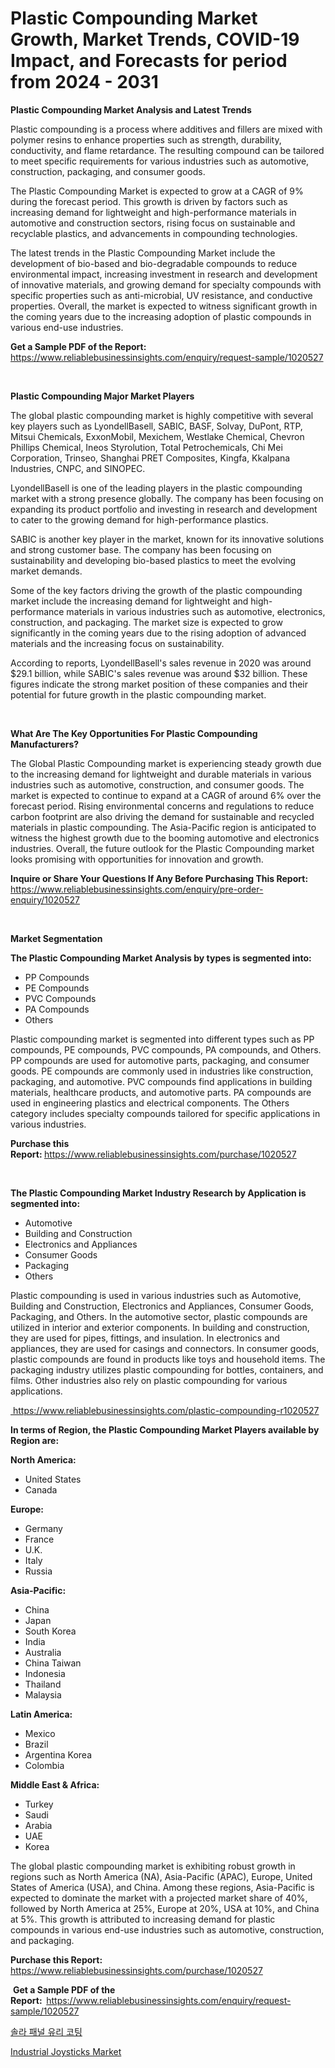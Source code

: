 <p><h1>Plastic Compounding Market Growth, Market Trends, COVID-19 Impact, and Forecasts for period from 2024 - 2031</h1></p><p><strong>Plastic Compounding Market Analysis and Latest Trends</strong></p>
<p><p>Plastic compounding is a process where additives and fillers are mixed with polymer resins to enhance properties such as strength, durability, conductivity, and flame retardance. The resulting compound can be tailored to meet specific requirements for various industries such as automotive, construction, packaging, and consumer goods.</p><p>The Plastic Compounding Market is expected to grow at a CAGR of 9% during the forecast period. This growth is driven by factors such as increasing demand for lightweight and high-performance materials in automotive and construction sectors, rising focus on sustainable and recyclable plastics, and advancements in compounding technologies.</p><p>The latest trends in the Plastic Compounding Market include the development of bio-based and bio-degradable compounds to reduce environmental impact, increasing investment in research and development of innovative materials, and growing demand for specialty compounds with specific properties such as anti-microbial, UV resistance, and conductive properties. Overall, the market is expected to witness significant growth in the coming years due to the increasing adoption of plastic compounds in various end-use industries.</p></p>
<p><strong>Get a Sample PDF of the Report:&nbsp;</strong> <a href="https://www.reliablebusinessinsights.com/enquiry/request-sample/1020527">https://www.reliablebusinessinsights.com/enquiry/request-sample/1020527</a></p>
<p>&nbsp;</p>
<p><strong>Plastic Compounding Major Market Players</strong></p>
<p><p>The global plastic compounding market is highly competitive with several key players such as LyondellBasell, SABIC, BASF, Solvay, DuPont, RTP, Mitsui Chemicals, ExxonMobil, Mexichem, Westlake Chemical, Chevron Phillips Chemical, Ineos Styrolution, Total Petrochemicals, Chi Mei Corporation, Trinseo, Shanghai PRET Composites, Kingfa, Kkalpana Industries, CNPC, and SINOPEC.</p><p>LyondellBasell is one of the leading players in the plastic compounding market with a strong presence globally. The company has been focusing on expanding its product portfolio and investing in research and development to cater to the growing demand for high-performance plastics.</p><p>SABIC is another key player in the market, known for its innovative solutions and strong customer base. The company has been focusing on sustainability and developing bio-based plastics to meet the evolving market demands.</p><p>Some of the key factors driving the growth of the plastic compounding market include the increasing demand for lightweight and high-performance materials in various industries such as automotive, electronics, construction, and packaging. The market size is expected to grow significantly in the coming years due to the rising adoption of advanced materials and the increasing focus on sustainability.</p><p>According to reports, LyondellBasell's sales revenue in 2020 was around $29.1 billion, while SABIC's sales revenue was around $32 billion. These figures indicate the strong market position of these companies and their potential for future growth in the plastic compounding market.</p></p>
<p>&nbsp;</p>
<p><strong>What Are The Key Opportunities For Plastic Compounding Manufacturers?</strong></p>
<p><p>The Global Plastic Compounding market is experiencing steady growth due to the increasing demand for lightweight and durable materials in various industries such as automotive, construction, and consumer goods. The market is expected to continue to expand at a CAGR of around 6% over the forecast period. Rising environmental concerns and regulations to reduce carbon footprint are also driving the demand for sustainable and recycled materials in plastic compounding. The Asia-Pacific region is anticipated to witness the highest growth due to the booming automotive and electronics industries. Overall, the future outlook for the Plastic Compounding market looks promising with opportunities for innovation and growth.</p></p>
<p><strong>Inquire or Share Your Questions If Any Before Purchasing This Report:</strong> <a href="https://www.reliablebusinessinsights.com/enquiry/pre-order-enquiry/1020527">https://www.reliablebusinessinsights.com/enquiry/pre-order-enquiry/1020527</a></p>
<p>&nbsp;</p>
<p><strong>Market Segmentation</strong></p>
<p><strong>The Plastic Compounding Market Analysis by types is segmented into:</strong></p>
<p><ul><li>PP Compounds</li><li>PE Compounds</li><li>PVC Compounds</li><li>PA Compounds</li><li>Others</li></ul></p>
<p><p>Plastic compounding market is segmented into different types such as PP compounds, PE compounds, PVC compounds, PA compounds, and Others. PP compounds are used for automotive parts, packaging, and consumer goods. PE compounds are commonly used in industries like construction, packaging, and automotive. PVC compounds find applications in building materials, healthcare products, and automotive parts. PA compounds are used in engineering plastics and electrical components. The Others category includes specialty compounds tailored for specific applications in various industries.</p></p>
<p><strong>Purchase this Report:&nbsp;</strong><a href="https://www.reliablebusinessinsights.com/purchase/1020527">https://www.reliablebusinessinsights.com/purchase/1020527</a></p>
<p>&nbsp;</p>
<p><strong>The Plastic Compounding Market Industry Research by Application is segmented into:</strong></p>
<p><ul><li>Automotive</li><li>Building and Construction</li><li>Electronics and Appliances</li><li>Consumer Goods</li><li>Packaging</li><li>Others</li></ul></p>
<p><p>Plastic compounding is used in various industries such as Automotive, Building and Construction, Electronics and Appliances, Consumer Goods, Packaging, and Others. In the automotive sector, plastic compounds are utilized in interior and exterior components. In building and construction, they are used for pipes, fittings, and insulation. In electronics and appliances, they are used for casings and connectors. In consumer goods, plastic compounds are found in products like toys and household items. The packaging industry utilizes plastic compounding for bottles, containers, and films. Other industries also rely on plastic compounding for various applications.</p></p>
<p><a href="https://www.reliablebusinessinsights.com/plastic-compounding-r1020527">&nbsp;https://www.reliablebusinessinsights.com/plastic-compounding-r1020527</a></p>
<p><strong>In terms of Region, the Plastic Compounding Market Players available by Region are:</strong></p>
<p>
    <p> <strong> North America: </strong>
        <ul>
            <li>United States</li>
            <li>Canada</li>
        </ul>
        </p> 
    <p> <strong> Europe: </strong>
        <ul>
            <li>Germany</li>
            <li>France</li>
            <li>U.K.</li>
            <li>Italy</li>
            <li>Russia</li>
        </ul>
        </p> 
    <p> <strong> Asia-Pacific: </strong>
        <ul>
            <li>China</li>
            <li>Japan</li>
            <li>South Korea</li>
            <li>India</li>
            <li>Australia</li>
            <li>China Taiwan</li>
            <li>Indonesia</li>
            <li>Thailand</li>
            <li>Malaysia</li>
        </ul>
        </p> 
    <p> <strong> Latin America: </strong>
        <ul>
            <li>Mexico</li>
            <li>Brazil</li>
            <li>Argentina Korea</li>
            <li>Colombia</li>
        </ul>
        </p> 
    <p> <strong> Middle East & Africa: </strong>
        <ul>
            <li>Turkey</li>
            <li>Saudi</li>
            <li>Arabia</li>
            <li>UAE</li>
            <li>Korea</li>
        </ul>
    </p>
    </p>
<p><p>The global plastic compounding market is exhibiting robust growth in regions such as North America (NA), Asia-Pacific (APAC), Europe, United States of America (USA), and China. Among these regions, Asia-Pacific is expected to dominate the market with a projected market share of 40%, followed by North America at 25%, Europe at 20%, USA at 10%, and China at 5%. This growth is attributed to increasing demand for plastic compounds in various end-use industries such as automotive, construction, and packaging.</p></p>
<p><strong>Purchase this Report: </strong><a href="https://www.reliablebusinessinsights.com/purchase/1020527">https://www.reliablebusinessinsights.com/purchase/1020527</a></p>
<p>&nbsp;<strong>Get a Sample PDF of the Report:&nbsp;&nbsp;</strong><a href="https://www.reliablebusinessinsights.com/enquiry/request-sample/1020527">https://www.reliablebusinessinsights.com/enquiry/request-sample/1020527</a></p>
<p><strong></strong></p>
<p><p><a href="https://github.com/vdhdwjyp90142/Market-Research-Report-List-2/blob/main/6305227119117.md">솔라 패널 유리 코팅</a></p><p><a href="https://issuu.com/reportprime-2/docs/industrial-joysticks-market-size-2030.pptx">Industrial Joysticks Market</a></p></p>